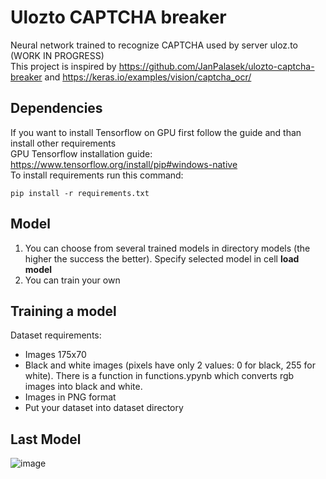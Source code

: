 # Ulozto CAPTCHA breaker
Neural network trained to recognize CAPTCHA used by server uloz.to (WORK IN PROGRESS)<br />
This project is inspired by https://github.com/JanPalasek/ulozto-captcha-breaker and https://keras.io/examples/vision/captcha_ocr/
## Dependencies
If you want to install Tensorflow on GPU first follow the guide and than install other requirements<br/>
GPU Tensorflow installation guide: https://www.tensorflow.org/install/pip#windows-native<br/>
To install requirements run this command:
```
pip install -r requirements.txt
```
## Model
1) You can choose from several trained models in directory models (the higher the success the better). Specify selected model in cell __load model__
2) You can train your own
## Training a model
Dataset requirements:
- Images 175x70
- Black and white images (pixels have only 2 values: 0 for black, 255 for white). There is a function in functions.ypynb which converts rgb images into black and white.
- Images in PNG format
- Put your dataset into dataset directory

## Last Model
![image](https://github.com/stecik/ulozto_captcha_breaker/assets/74813606/a131b800-83e8-4167-b00e-9609e288c25d)
